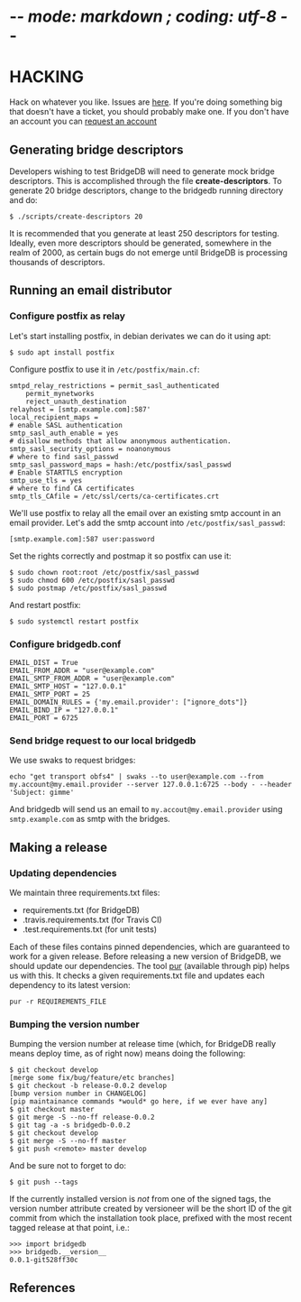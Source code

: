 
# -*- mode: markdown ; coding: utf-8 -*-

HACKING
=======

Hack on whatever you like. Issues are [here][issues]. If you're doing something
big that doesn't have a ticket, you should probably make one. If you don't have
an account you can [request an account][gitlab accounts]

## Generating bridge descriptors

Developers wishing to test BridgeDB will need to generate mock bridge
descriptors. This is accomplished through the file **create-descriptors**.  To
generate 20 bridge descriptors, change to the bridgedb running directory and do:

    $ ./scripts/create-descriptors 20

It is recommended that you generate at least 250 descriptors for testing.
Ideally, even more descriptors should be generated, somewhere in the realm of
2000, as certain bugs do not emerge until BridgeDB is processing thousands of
descriptors.

## Running an email distributor

### Configure postfix as relay

Let's start installing postfix, in debian derivates we can do it using apt:

    $ sudo apt install postfix

Configure postfix to use it in ```/etc/postfix/main.cf```:

    smtpd_relay_restrictions = permit_sasl_authenticated
        permit_mynetworks
        reject_unauth_destination
    relayhost = [smtp.example.com]:587'
    local_recipient_maps =
    # enable SASL authentication
    smtp_sasl_auth_enable = yes
    # disallow methods that allow anonymous authentication.
    smtp_sasl_security_options = noanonymous
    # where to find sasl_passwd
    smtp_sasl_password_maps = hash:/etc/postfix/sasl_passwd
    # Enable STARTTLS encryption
    smtp_use_tls = yes
    # where to find CA certificates
    smtp_tls_CAfile = /etc/ssl/certs/ca-certificates.crt

We'll use postfix to relay all the email over an existing smtp account in an email
provider. Let's add the smtp account into ```/etc/postfix/sasl_passwd```:

    [smtp.example.com]:587 user:password

Set the rights correctly and postmap it so postfix can use it:

    $ sudo chown root:root /etc/postfix/sasl_passwd
    $ sudo chmod 600 /etc/postfix/sasl_passwd
    $ sudo postmap /etc/postfix/sasl_passwd

And restart postfix:

    $ sudo systemctl restart postfix

### Configure bridgedb.conf

    EMAIL_DIST = True
    EMAIL_FROM_ADDR = "user@example.com"
    EMAIL_SMTP_FROM_ADDR = "user@example.com"
    EMAIL_SMTP_HOST = "127.0.0.1"
    EMAIL_SMTP_PORT = 25
    EMAIL_DOMAIN_RULES = {'my.email.provider': ["ignore_dots"]}
    EMAIL_BIND_IP = "127.0.0.1"
    EMAIL_PORT = 6725

### Send bridge request to our local bridgedb

We use swaks to request bridges:

    echo "get transport obfs4" | swaks --to user@example.com --from my.account@my.email.provider --server 127.0.0.1:6725 --body - --header 'Subject: gimme'

And bridgedb will send us an email to ```my.accout@my.email.provider``` using
```smtp.example.com``` as smtp with the bridges.

## Making a release

### Updating dependencies

We maintain three requirements.txt files:

* requirements.txt (for BridgeDB)
* .travis.requirements.txt (for Travis CI)
* .test.requirements.txt (for unit tests)

Each of these files contains pinned dependencies, which are guaranteed to work
for a given release.  Before releasing a new version of BridgeDB, we should
update our dependencies.  The tool [pur][pur] (available through pip) helps us
with this.  It checks a given requirements.txt file and updates each dependency
to its latest version:

    pur -r REQUIREMENTS_FILE

### Bumping the version number

Bumping the version number at release time (which, for BridgeDB really means
deploy time, as of right now) means doing the following:

    $ git checkout develop
    [merge some fix/bug/feature/etc branches]
    $ git checkout -b release-0.0.2 develop
    [bump version number in CHANGELOG]
    [pip maintainance commands *would* go here, if we ever have any]
    $ git checkout master
    $ git merge -S --no-ff release-0.0.2
    $ git tag -a -s bridgedb-0.0.2
    $ git checkout develop
    $ git merge -S --no-ff master
    $ git push <remote> master develop

And be sure not to forget to do:

    $ git push --tags

If the currently installed version is *not* from one of the signed tags, the
version number attribute created by versioneer will be the short ID of the git
commit from which the installation took place, prefixed with the most recent
tagged release at that point, i.e.:

    >>> import bridgedb
    >>> bridgedb.__version__
    0.0.1-git528ff30c

References
----------
[issues]: https://gitlab.torproject.org/tpo/anti-censorship/bridgedb/-/issues
[gitlab accounts]: https://gitlab.onionize.space/
[pur]: https://pypi.org/project/pur/
